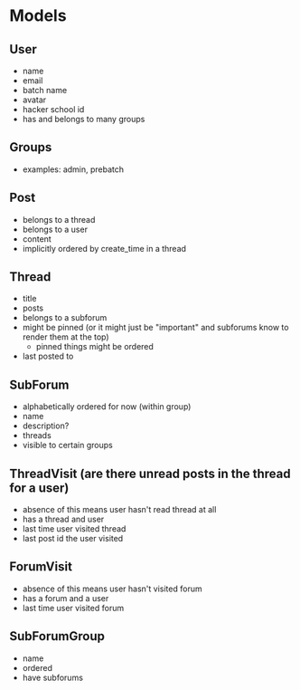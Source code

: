 
# Models

## User
- name
- email
- batch name
- avatar
- hacker school id
- has and belongs to many groups

## Groups
- examples: admin, prebatch

## Post
- belongs to a thread
- belongs to a user
- content
- implicitly ordered by create_time in a thread

## Thread
- title
- posts
- belongs to a subforum
- might be pinned (or it might just be "important" and subforums know
  to render them at the top)
  - pinned things might be ordered
- last posted to

## SubForum
- alphabetically ordered for now (within group)
- name
- description?
- threads
- visible to certain groups

## ThreadVisit (are there unread posts in the thread for a user)
- absence of this means user hasn't read thread at all
- has a thread and user
- last time user visited thread
- last post id the user visited

## ForumVisit
- absence of this means user hasn't visited forum
- has a forum and a user
- last time user visited forum

## SubForumGroup
- name
- ordered
- have subforums

